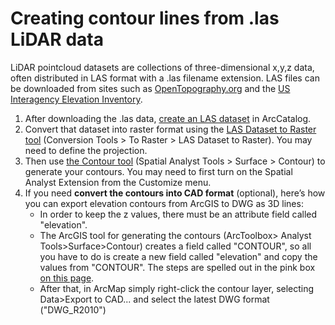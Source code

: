 # Creating contour lines from .las LiDAR data

LiDAR pointcloud datasets are collections of three-dimensional x,y,z data, often distributed in LAS format with a .las filename extension.  LAS files can be downloaded from sites such as [OpenTopography.org](https://opentopography.org/) and the [US Interagency Elevation Inventory](https://coast.noaa.gov/inventory/).

1. After downloading the .las data, [create an LAS dataset](http://desktop.arcgis.com/en/arcmap/latest/manage-data/las-dataset/creating-a-las-dataset.htm) in ArcCatalog.
2. Convert that dataset into raster format using the [LAS Dataset to Raster tool](http://desktop.arcgis.com/en/arcmap/latest/manage-data/raster-and-images/las-dataset-to-raster-function.htm) (Conversion Tools > To Raster > LAS Dataset to Raster). You may need to define the projection.
3. Then use [the Contour tool](http://desktop.arcgis.com/en/arcmap/latest/tools/spatial-analyst-toolbox/contour.htm)  (Spatial Analyst Tools > Surface > Contour) to generate your contours. You may need to first turn on the Spatial Analyst Extension from the Customize menu.
4. If you need **convert the contours into CAD format** (optional), here’s how you can export elevation contours from ArcGIS to DWG as 3D lines:
    - In order to keep the z values, there must be an attribute field called "elevation".
    - The ArcGIS tool for generating the contours (ArcToolbox> Analyst Tools>Surface>Contour) creates a field called "CONTOUR",  so all you have to do is create a new field called "elevation" and copy the values from "CONTOUR". The steps are spelled out in the pink box [on this page](https://web.archive.org/web/20150212072402/http://www.gsd.harvard.edu/gis/manual/cad/).
    - After that, in ArcMap simply right-click the contour layer, selecting Data>Export to CAD... and select the latest DWG format ("DWG_R2010")
